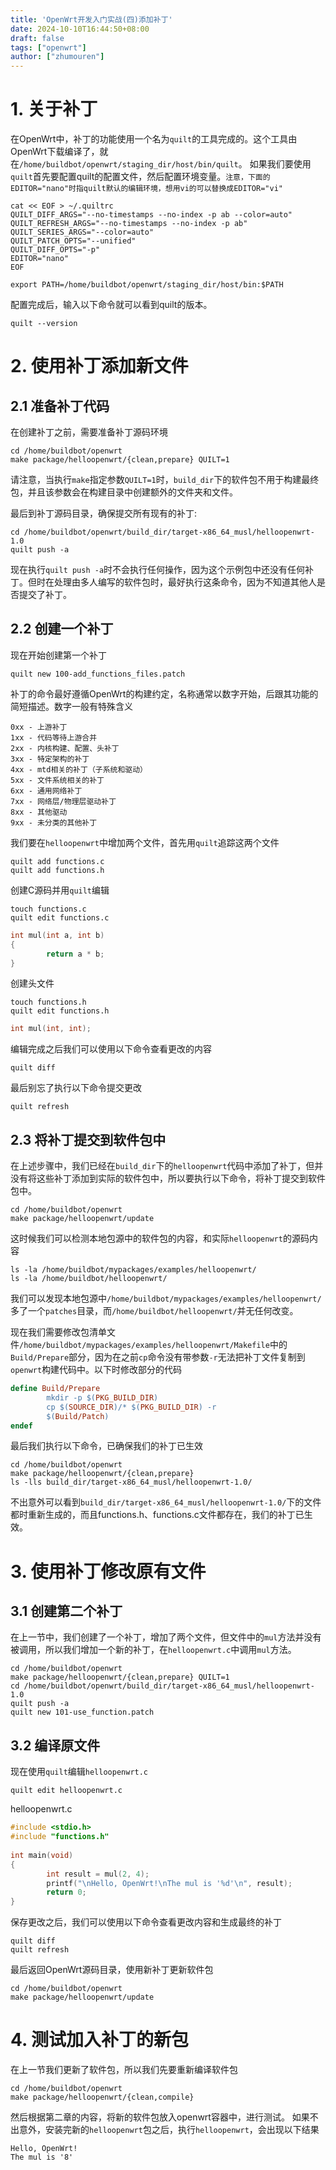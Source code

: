 ```yaml
---
title: 'OpenWrt开发入门实战(四)添加补丁'
date: 2024-10-10T16:44:50+08:00
draft: false
tags: ["openwrt"]
author: ["zhumouren"]
---
```


# 1. 关于补丁
在OpenWrt中，补丁的功能使用一个名为`quilt`的工具完成的。这个工具由OpenWrt下载编译了，就在`/home/buildbot/openwrt/staging_dir/host/bin/quilt`。
如果我们要使用`quilt`首先要配置quilt的配置文件，然后配置环境变量。`注意，下面的EDITOR="nano"时指quilt默认的编辑环境，想用vi的可以替换成EDITOR="vi"`
```shell
cat << EOF > ~/.quiltrc
QUILT_DIFF_ARGS="--no-timestamps --no-index -p ab --color=auto"
QUILT_REFRESH_ARGS="--no-timestamps --no-index -p ab"
QUILT_SERIES_ARGS="--color=auto"
QUILT_PATCH_OPTS="--unified"
QUILT_DIFF_OPTS="-p"
EDITOR="nano"
EOF

export PATH=/home/buildbot/openwrt/staging_dir/host/bin:$PATH
```
配置完成后，输入以下命令就可以看到quilt的版本。
```shell
quilt --version
```


# 2. 使用补丁添加新文件

## 2.1 准备补丁代码
在创建补丁之前，需要准备补丁源码环境
```shell
cd /home/buildbot/openwrt
make package/helloopenwrt/{clean,prepare} QUILT=1
```
请注意，当执行`make`指定参数`QUILT=1`时，`build_dir`下的软件包不用于构建最终包，并且该参数会在构建目录中创建额外的文件夹和文件。

最后到补丁源码目录，确保提交所有现有的补丁:
```shell
cd /home/buildbot/openwrt/build_dir/target-x86_64_musl/helloopenwrt-1.0
quilt push -a
```
现在执行`quilt push -a`时不会执行任何操作，因为这个示例包中还没有任何补丁。但时在处理由多人编写的软件包时，最好执行这条命令，因为不知道其他人是否提交了补丁。

## 2.2 创建一个补丁
现在开始创建第一个补丁
```shell
quilt new 100-add_functions_files.patch
```
补丁的命令最好遵循OpenWrt的构建约定，名称通常以数字开始，后跟其功能的简短描述。数字一般有特殊含义
```
0xx - 上游补丁
1xx - 代码等待上游合并
2xx - 内核构建、配置、头补丁
3xx - 特定架构的补丁
4xx - mtd相关的补丁（子系统和驱动）
5xx - 文件系统相关的补丁
6xx - 通用网络补丁
7xx - 网络层/物理层驱动补丁
8xx - 其他驱动
9xx - 未分类的其他补丁
```

我们要在`helloopenwrt`中增加两个文件，首先用`quilt`追踪这两个文件
```shell
quilt add functions.c
quilt add functions.h
```
创建C源码并用`quilt`编辑
```shell
touch functions.c
quilt edit functions.c
```
```c
int mul(int a, int b)
{
        return a * b;
}
```
创建头文件
```shell
touch functions.h
quilt edit functions.h
```
```h
int mul(int, int);
```

编辑完成之后我们可以使用以下命令查看更改的内容
```shell
quilt diff
```

最后别忘了执行以下命令提交更改 
```shell
quilt refresh
```

## 2.3 将补丁提交到软件包中
在上述步骤中，我们已经在`build_dir`下的`helloopenwrt`代码中添加了补丁，但并没有将这些补丁添加到实际的软件包中，所以要执行以下命令，将补丁提交到软件包中。
```shell
cd /home/buildbot/openwrt
make package/helloopenwrt/update
```

这时候我们可以检测本地包源中的软件包的内容，和实际`helloopenwrt`的源码内容
```shell
ls -la /home/buildbot/mypackages/examples/helloopenwrt/
ls -la /home/buildbot/helloopenwrt/
```
我们可以发现本地包源中`/home/buildbot/mypackages/examples/helloopenwrt/`多了一个`patches`目录，而`/home/buildbot/helloopenwrt/`并无任何改变。  

现在我们需要修改包清单文件`/home/buildbot/mypackages/examples/helloopenwrt/Makefile`中的`Build/Prepare`部分，因为在之前`cp`命令没有带参数`-r`无法把补丁文件复制到`openwrt`构建代码中。以下时修改部分的代码
```makefile
define Build/Prepare
		mkdir -p $(PKG_BUILD_DIR)
		cp $(SOURCE_DIR)/* $(PKG_BUILD_DIR) -r
		$(Build/Patch)
endef
```

最后我们执行以下命令，已确保我们的补丁已生效
```shell
cd /home/buildbot/openwrt
make package/helloopenwrt/{clean,prepare}
ls -lls build_dir/target-x86_64_musl/helloopenwrt-1.0/
```
不出意外可以看到`build_dir/target-x86_64_musl/helloopenwrt-1.0/`下的文件都时重新生成的，而且functions.h、functions.c文件都存在，我们的补丁已生效。


# 3. 使用补丁修改原有文件

## 3.1 创建第二个补丁
在上一节中，我们创建了一个补丁，增加了两个文件，但文件中的`mul`方法并没有被调用，所以我们增加一个新的补丁，在`helloopenwrt.c`中调用`mul`方法。

```shell
cd /home/buildbot/openwrt
make package/helloopenwrt/{clean,prepare} QUILT=1
cd /home/buildbot/openwrt/build_dir/target-x86_64_musl/helloopenwrt-1.0
quilt push -a
quilt new 101-use_function.patch
```

## 3.2 编译原文件
现在使用`quilt`编辑`helloopenwrt.c`
```shell
quilt edit helloopenwrt.c
```
helloopenwrt.c
```c
#include <stdio.h>
#include "functions.h"
 
int main(void)
{
        int result = mul(2, 4);
        printf("\nHello, OpenWrt!\nThe mul is '%d'\n", result);
        return 0;
}
```
保存更改之后，我们可以使用以下命令查看更改内容和生成最终的补丁
```shell
quilt diff
quilt refresh
```
最后返回OpenWrt源码目录，使用新补丁更新软件包
```shell
cd /home/buildbot/openwrt
make package/helloopenwrt/update
```

# 4. 测试加入补丁的新包
在上一节我们更新了软件包，所以我们先要重新编译软件包
```shell
cd /home/buildbot/openwrt
make package/helloopenwrt/{clean,compile}
```
然后根据第二章的内容，将新的软件包放入openwrt容器中，进行测试。
如果不出意外，安装完新的`helloopenwrt`包之后，执行`helloopenwrt`，会出现以下结果
```
Hello, OpenWrt!
The mul is '8'
```
